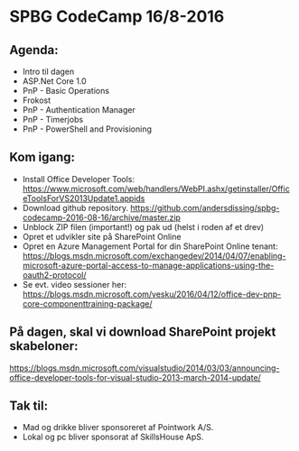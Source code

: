 # SPBG CodeCamp 16/8-2016

## Agenda:
  - Intro til dagen
  - ASP.Net Core 1.0
  - PnP - Basic Operations
  - Frokost
  - PnP - Authentication Manager
  - PnP - Timerjobs
  - PnP - PowerShell and Provisioning

## Kom igang:
- Install Office Developer Tools: https://www.microsoft.com/web/handlers/WebPI.ashx/getinstaller/OfficeToolsForVS2013Update1.appids
- Download github repository. https://github.com/andersdissing/spbg-codecamp-2016-08-16/archive/master.zip 
- Unblock ZIP filen (important!) og pak ud (helst i roden af et drev)
- Opret et udvikler site på SharePoint Online
- Opret en Azure Management Portal for din SharePoint Online tenant: https://blogs.msdn.microsoft.com/exchangedev/2014/04/07/enabling-microsoft-azure-portal-access-to-manage-applications-using-the-oauth2-protocol/
- Se evt. video sessioner her: https://blogs.msdn.microsoft.com/vesku/2016/04/12/office-dev-pnp-core-componenttraining-package/

## På dagen, skal vi download SharePoint projekt skabeloner:
https://blogs.msdn.microsoft.com/visualstudio/2014/03/03/announcing-office-developer-tools-for-visual-studio-2013-march-2014-update/

## Tak til:
- Mad og drikke bliver sponsoreret af Pointwork A/S.
- Lokal og pc bliver sponsorat af SkillsHouse ApS.
